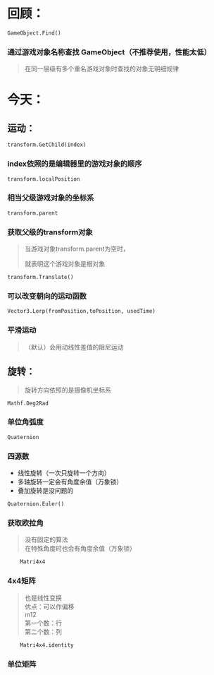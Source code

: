 回顾：
===============================
```C-sharp
GameObject.Find()
```

### 通过游戏对象名称查找 GameObject（不推荐使用，性能太低）
>在同一层级有多个重名游戏对象时查找的对象无明细规律

今天：
===============================

运动：
-------------------------------

```C-sharp
transform.GetChild(index)
```
### index依照的是编辑器里的游戏对象的顺序

```C-sharp
transform.localPosition
```
### 相当父级游戏对象的坐标系

```C-sharp
transform.parent
```

### 获取父级的transform对象
>当游戏对象transform.parent为空时，
>
>就表明这个游戏对象是根对象	

```C-sharp
transform.Translate()
```
### 可以改变朝向的运动函数

```C-sharp
Vector3.Lerp(fromPosition,toPosition, usedTime)
```

### 平滑运动<br/>
>（默认）会用动线性差值的阻尼运动

旋转：
------------------------------
>旋转方向依照的是摄像机坐标系

```C-sharp
Mathf.Deg2Rad
```
### 单位角弧度
```C-sharp
Quaternion 
```
### 四源数
* 线性旋转（一次只旋转一个方向）
* 多轴旋转一定会有角度余值（万象锁）
* 叠加旋转是没问题的

```C-sharp
Quaternion.Euler()
```
### 获取欧拉角
>没有固定的算法<br/>
>在特殊角度时也会有角度余值（万象锁）

```C-sharp
	Matri4x4
```
### 4x4矩阵
>也是线性变换<br/>
>优点：可以作偏移<br/>
> m12<br/>
>第一个数：行<br/>
>第二个数：列<br/>

```C-sharp
	Matri4x4.identity
```
### 单位矩阵

	
	
	
	
	
	

	




	

	


	
	
